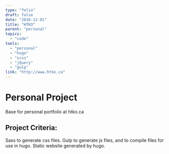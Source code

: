 ```yaml
---
type: "folio"
draft: false
date: "2016-12-01"
title: "HTKO"
parent: "personal"
topics:
  - "code"
tools:
  - "personal"
  - "hugo"
  - "scss"
  - "jQuery"
  - "gulp"
link: "http://www.htko.ca"
---
```

# Personal Project
Base for personal portfolio at htko.ca

## Project Criteria:
Sass to generate css files.
Gulp to generate js files, and to compile files for use in hugo.
Static website generated by hugo.
